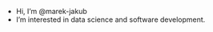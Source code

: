 - Hi, I’m @marek-jakub
- I’m interested in data science and software development.

<!---
marek-jakub/marek-jakub is a ✨ special ✨ repository because its `README.md` (this file) appears on your GitHub profile.
You can click the Preview link to take a look at your changes.
--->
